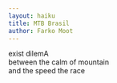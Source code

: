 ```yaml
---
layout: haiku
title: MTB Brasil
author: Farko Moot
---
```


exist dilemA<br>
between the calm of mountain<br>
and the speed the race<br>
